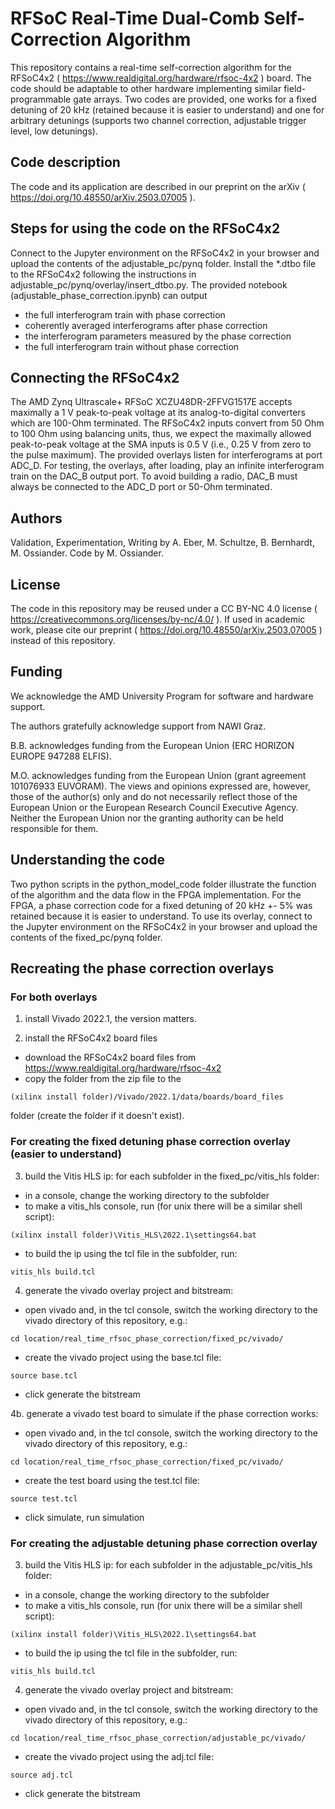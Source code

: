 
# RFSoC Real-Time Dual-Comb Self-Correction Algorithm
This repository contains a real-time self-correction algorithm for the RFSoC4x2 ( https://www.realdigital.org/hardware/rfsoc-4x2 ) board.
The code should be adaptable to other hardware implementing similar field-programmable gate arrays.
Two codes are provided, one works for a fixed detuning of 20 kHz (retained because it is easier to understand) and one for arbitrary detunings (supports two channel correction, adjustable trigger level, low detunings).

## Code description
The code and its application are described in our preprint on the arXiv ( https://doi.org/10.48550/arXiv.2503.07005 ).

## Steps for using the code on the RFSoC4x2
Connect to the Jupyter environment on the RFSoC4x2 in your browser and upload the contents of the adjustable_pc/pynq folder.
Install the *.dtbo file to the RFSoC4x2 following the instructions in adjustable_pc/pynq/overlay/insert_dtbo.py.
The provided notebook (adjustable_phase_correction.ipynb) can output
- the full interferogram train with phase correction
- coherently averaged interferograms after phase correction
- the interferogram parameters measured by the phase correction
- the full interferogram train without phase correction

## Connecting the RFSoC4x2
The AMD Zynq Ultrascale+ RFSoC XCZU48DR-2FFVG1517E accepts maximally a 1 V peak-to-peak voltage at its analog-to-digital converters which are 100-Ohm terminated. 
The RFSoC4x2 inputs convert from 50 Ohm to 100 Ohm using balancing units, thus, we expect the maximally allowed peak-to-peak voltage at the SMA inputs is 0.5 V (i.e., 0.25 V from zero to the pulse maximum).
The provided overlays listen for interferograms at port ADC_D. For testing, the overlays, after loading, play an infinite interferogram train on the DAC_B output port. To avoid building a radio, DAC_B must always be connected to the ADC_D port or 50-Ohm terminated.

## Authors
Validation, Experimentation, Writing by A. Eber, M. Schultze, B. Bernhardt, M. Ossiander. Code by M. Ossiander.

## License
The code in this repository may be reused under a CC BY-NC 4.0 license ( https://creativecommons.org/licenses/by-nc/4.0/ ).
If used in academic work, please cite our preprint ( https://doi.org/10.48550/arXiv.2503.07005 ) instead of this repository.

## Funding
We acknowledge the AMD University Program for software and hardware support.

The authors gratefully acknowledge support from NAWI Graz.

B.B. acknowledges funding from the European Union (ERC HORIZON EUROPE 947288 ELFIS).

M.O. acknowledges funding from the European Union (grant agreement 101076933 EUVORAM).
The views and opinions expressed are, however, those of the author(s) only and do not necessarily reflect those of the European Union or the European Research Council Executive Agency.
Neither the European Union nor the granting authority can be held responsible for them.

## Understanding the code
Two python scripts in the python_model_code folder illustrate the function of the algorithm and the data flow in the FPGA implementation.
For the FPGA, a phase correction code for a fixed detuning of 20 kHz +- 5% was retained because it is easier to understand. To use its overlay, connect to the Jupyter environment on the RFSoC4x2 in your browser and upload the contents of the fixed_pc/pynq folder. 

## Recreating the phase correction overlays

### For both overlays
1. install Vivado 2022.1, the version matters.

2. install the RFSoC4x2 board files
- download the RFSoC4x2 board files from https://www.realdigital.org/hardware/rfsoc-4x2
- copy the folder from the zip file to the
```
(xilinx install folder)/Vivado/2022.1/data/boards/board_files
```
folder (create the folder if it doesn't exist).

### For creating the fixed detuning phase correction overlay (easier to understand)
3. build the Vitis HLS ip: for each subfolder in the fixed_pc/vitis_hls folder:
- in a console, change the working directory to the subfolder
- to make a vitis_hls console, run (for unix there will be a similar shell script):
```
(xilinx install folder)\Vitis_HLS\2022.1\settings64.bat
```
- to build the ip using the tcl file in the subfolder, run:
```
vitis_hls build.tcl
```

4. generate the vivado overlay project and bitstream:
- open vivado and, in the tcl console, switch the working directory to the vivado directory of this repository, e.g.:
```
cd location/real_time_rfsoc_phase_correction/fixed_pc/vivado/
```
- create the vivado project using the base.tcl file:
```
source base.tcl
```
- click generate the bitstream

4b. generate a vivado test board to simulate if the phase correction works:
- open vivado and, in the tcl console, switch the working directory to the vivado directory of this repository, e.g.:
```
cd location/real_time_rfsoc_phase_correction/fixed_pc/vivado/
```
- create the test board using the test.tcl file:
```
source test.tcl
```
- click simulate, run simulation


### For creating the adjustable detuning phase correction overlay
3. build the Vitis HLS ip: for each subfolder in the adjustable_pc/vitis_hls folder:
- in a console, change the working directory to the subfolder
- to make a vitis_hls console, run (for unix there will be a similar shell script):
```
(xilinx install folder)\Vitis_HLS\2022.1\settings64.bat
```
- to build the ip using the tcl file in the subfolder, run:
```
vitis_hls build.tcl
```

4. generate the vivado overlay project and bitstream:
- open vivado and, in the tcl console, switch the working directory to the vivado directory of this repository, e.g.:
```
cd location/real_time_rfsoc_phase_correction/adjustable_pc/vivado/
```
- create the vivado project using the adj.tcl file:
```
source adj.tcl
```
- click generate the bitstream